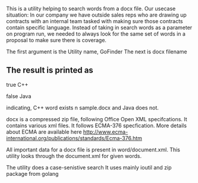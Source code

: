 This is a utility helping to search words from a docx file.
Our usecase situation:
  In our company we have outside sales reps who are drawing up contracts with an internal team tasked with making sure those contracts contain specific language. Instead of taking in search words as a parameter on program run, we needed to always look for the same set of words in a proposal to make sure there is coverage.
  

The first argument is the Utility name, GoFinder
The next is docx filename

The result is printed as
-------------------------------
true  C++ 

false Java

indicating, C++ word exists n sample.docx and Java does not.

docx is a compressed zip file, following Office Open XML specifcations.
It contains various xml files. It follows ECMA-376 specfication.
More details about ECMA are available here
http://www.ecma-international.org/publications/standards/Ecma-376.htm

All important data for a docx file is present in word/document.xml.
This utility looks through the document.xml for given words.

The utility does a case-senistive search
It uses mainly ioutil and zip package from golang
